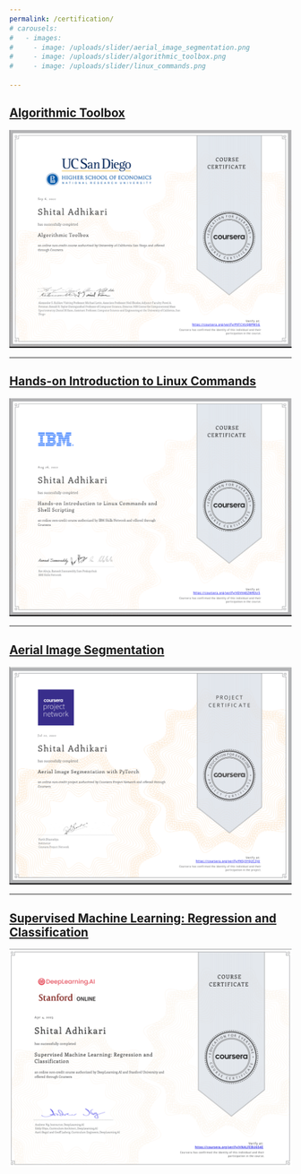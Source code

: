 ```yaml
---
permalink: /certification/
# carousels:
#   - images: 
#     - image: /uploads/slider/aerial_image_segmentation.png
#     - image: /uploads/slider/algorithmic_toolbox.png
#     - image: /uploads/slider/linux_commands.png

---
```

<!-- 
{% include carousel.html height="150" width="200"
   unit="%" duration="3" number="1" %} -->
## [Algorithmic Toolbox](https://coursera.org/share/530e0b652a5e70b8e4e3eae386dc4307)

![algorithmic toolbox](/uploads/slider/algorithmic_toolbox.png)

---

## [Hands-on Introduction to Linux Commands](https://coursera.org/share/24296657125d8620173a53a7a5aa5dd8)

![linux Commands](/uploads/slider/linux_commands.png)

---

## [Aerial Image Segmentation](https://coursera.org/share/cd3dc99673f01ec6d63056c3be05ec4b)

![test image](/uploads/slider/aerial_image_segmentation.png)

---
   
## [Supervised Machine Learning: Regression and Classification](https://coursera.org/share/c37251ebdb1a8f98f9b4f2142adb00e4)

![Supervised ML](/uploads/slider/supervised_machine_learning.png)